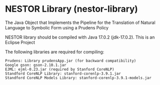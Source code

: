 # NESTOR Library (nestor-library)
The Java Object that Implements the Pipeline for the Translation of Natural Language to Symbolic Form using a Prudens Policy

NESTOR library should be compiled with Java 17.0.2 (jdk-17.0.2). This is an Eclipse Project

The following libraries are required for compiling:

	Prudens: Library prudensApp.jar (for backward compatibility)
	Google gson: gson-2.10.1.jar
	EJML: ejml-0.23.jar (required by Stanford CoreNLP)
	Standford CoreNLP Library: stanford-corenlp-3.9.1.jar
	Standford CoreNLP Models Library: stanford-corenlp-3.9.1-models.jar
